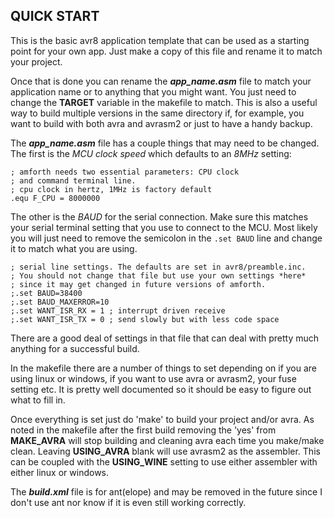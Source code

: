 ## QUICK START

This is the basic avr8 application template that can be used as a starting
point for your own app. Just make a copy of this file and rename it to match
your project.

Once that is done you can rename the ***app_name.asm*** file to match your
application name or to anything that you might want. You just need to change
the  **TARGET** variable in the makefile to match. This is also a useful way to
build multiple versions in the same directory if, for example, you want to
build with both avra and avrasm2 or just to have a handy backup.

The _**app_name.asm**_ file has a couple things that may need to be changed.
The first is the *MCU clock speed* which defaults to an *8MHz* setting:

```Assembly
; amforth needs two essential parameters: CPU clock
; and command terminal line.
; cpu clock in hertz, 1MHz is factory default
.equ F_CPU = 8000000
```

The other is the *BAUD* for the serial connection. Make sure this matches your
serial terminal setting that you use to connect to the MCU. Most likely you
will just need to remove the semicolon in the `.set BAUD` line and change it to
match what you are using.

```Assembly
; serial line settings. The defaults are set in avr8/preamble.inc.
; You should not change that file but use your own settings *here*
; since it may get changed in future versions of amforth.
;.set BAUD=38400
;.set BAUD_MAXERROR=10
;.set WANT_ISR_RX = 1 ; interrupt driven receive
;.set WANT_ISR_TX = 0 ; send slowly but with less code space
```

There are a good deal of settings in that file that can deal with pretty much
anything for a successful build.

In the makefile there are a number of things to set depending on if you are
using linux or windows, if you want to use avra or avrasm2, your fuse setting
etc. It is pretty well documented so it should be easy to figure out what to
fill in.

Once everything is set just do 'make' to build your project and/or avra. As
noted in the makefile after the first build removing the 'yes' from **MAKE_AVRA** will stop building and cleaning avra each time you make/make
clean. Leaving **USING_AVRA** blank will use avrasm2 as the assembler. This
can be coupled with the **USING_WINE** setting to use either assembler with
either linux or windows.

The ***build.xml*** file is for ant(elope) and may be removed in the future
since I don't use ant nor know if it is even still working correctly.
